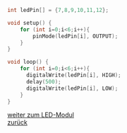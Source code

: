  <link rel="stylesheet" href="https://hi2272.github.io/StyleMD.css">


```c++
int ledPin[] = {7,8,9,10,11,12};

void setup() {
    for (int i=0;i<6;i++){
        pinMode(ledPin[i], OUTPUT);
    }
}

void loop() {
    for (int i=0;i<6;i++){
      digitalWrite(ledPin[i], HIGH);
      delay(500);
      digitalWrite(ledPin[i], LOW);
    }
}
```
  
[weiter zum LED-Modul](../04LEDModul/index.html)    
[zurück](../index.html)